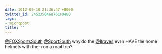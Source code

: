 ```yaml
---
date: 2012-09-10 21:36:47 +0000
twitter_id: 245335046876180480
tags:
- micropost
title: ''
---
```


[@FOXSportsSouth](https://twitter.com/FOXSportsSouth) [@SportSouth](https://twitter.com/SportSouth) why do the [@Braves](https://twitter.com/Braves) even HAVE the home helmets with them on a road trip?
